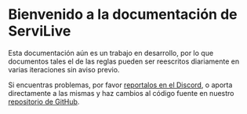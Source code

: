 # Bienvenido a la documentación de ServiLive

Esta documentación aún es un trabajo en desarrollo, por lo que documentos tales el de las reglas pueden ser reescritos diariamente en varias iteraciones sin aviso previo. 

Si encuentras problemas, por favor [reportalos en el Discord](https://discord.gg/cfYHjJ7RSZ), o aporta directamente a las mismas y haz cambios al código fuente en nuestro [repositorio de GitHub](https://github.com/servilive/docs).